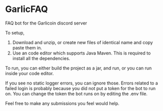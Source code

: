 # GarlicFAQ
FAQ bot for the Garlicoin discord server

To setup,
1. Download and unzip, or create new files of identical name and copy paste them in.
2. Use an code editor which supports Java Maven. This is required to install all the dependencies.

To run, you can either build the project as a jar, and run, or you can run inside your code editor.

If you see no static logger errors, you can ignore those.
Errors related to a failed login is probably because you did not put a token for the bot to run on. You can change the token the bot runs on by editing the .env file.



Feel free to make any submissions you feel would help.
